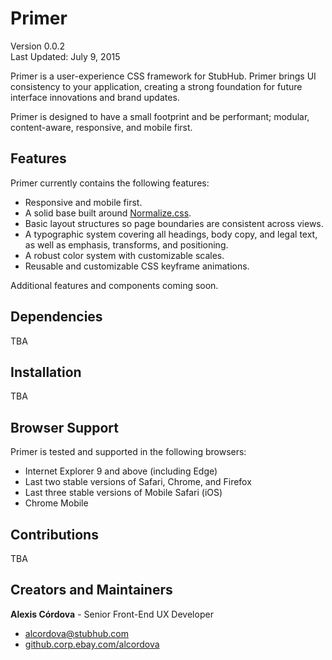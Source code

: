 Primer
===
Version 0.0.2	
Last Updated: July 9, 2015

Primer is a user-experience CSS framework for StubHub. Primer brings UI consistency to your application, creating a strong foundation for future interface innovations and brand updates.

Primer is designed to have a small footprint and be performant; modular, content-aware, responsive, and mobile first.

Features
---
Primer currently contains the following features:

- Responsive and mobile first.
- A solid base built around [Normalize.css](https://necolas.github.io/normalize.css/).
- Basic layout structures so page boundaries are consistent across views.
- A typographic system covering all headings, body copy, and legal text, as well as emphasis, transforms, and positioning.
- A robust color system with customizable scales.
- Reusable and customizable CSS keyframe animations.

Additional features and components coming soon.


Dependencies
---
TBA

Installation
---
TBA

Browser Support
---
Primer is tested and supported in the following browsers:

- Internet Explorer 9 and above (including Edge)
- Last two stable versions of Safari, Chrome, and Firefox
- Last three stable versions of Mobile Safari (iOS)
- Chrome Mobile

Contributions
---
TBA

Creators and Maintainers
---
**Alexis Córdova** - Senior Front-End UX Developer

- [alcordova@stubhub.com](mailto:alcordova@stubhub.com)
- [github.corp.ebay.com/alcordova](https://github.corp.ebay.com/alcordova)